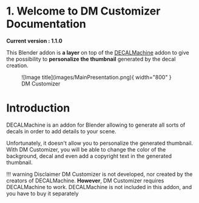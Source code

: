 # 1. Welcome to DM Customizer Documentation

**Current version : 1.1.0**

This Blender addon is **a layer** on top of the <a href="https://machin3.io/DECALmachine/docs/" target="_blank">DECALMachine</a> addon to give 
the possibility to **personalize the thumbnail** generated by the decal creation.

<figure markdown>
  ![Image title](images/MainPresentation.png){ width="800" } 
  <figcaption>DM Customizer</figcaption>
</figure>

# Introduction
DECALMachine is an addon for Blender allowing to generate all sorts of decals in order to add details to your scene. 

Unfortunately, it doesn't allow you to personalize the generated thumbnail. With DM Customizer, you will be able to change
the color of the background, decal and even add a copyright text in the generated thumbnail.

!!! warning Disclaimer
    DM Customizer is not developed, nor created by the creators of DECALMachine. <b class="alert-word">However</b>, DM Customizer requires DECALMachine to work. DECALMachine is not included in this addon, and you have to buy it separately
